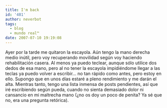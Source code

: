 ```yaml
---
title: I'm back
id: '481'
author: neverbot
tags:
  - blog
  - mundo real™
date: 2007-07-10 19:19:08
---
```


Ayer por la tarde me quitaron la escayola. Aún tengo la mano derecha medio inútil, pero voy recuperando movilidad según voy haciendo rehabilitación casera. Al menos ya puedo teclear, aunque sólo utilice dos dedos de esa mano, pero al no tener la escayola impidiéndome llegar a las teclas ya puedo volver a escribir... no tan rápido como antes, pero estoy en ello. Supongo que en unos días estaré a pleno rendimiento y me darán el alta. Mientras tanto, tengo una lista inmensa de posts pendientes, así que iré escribiendo según pueda, cuando no sienta demasiado dolor ni cansancio en mi maltrecha mano (¿no os doy un poco de penita? Ya sé que no, era una pregunta retórica).
